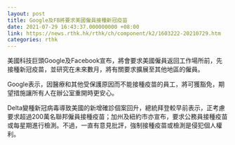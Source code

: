 ```yaml
---
layout: post
title: Google及FB將要求美國僱員接種新冠疫苗
date: 2021-07-29 16:43:37.000000000 +08:00
link: https://news.rthk.hk/rthk/ch/component/k2/1603222-20210729.htm
categories: rthk
---
```


美國科技巨頭Google及Facebook宣布，將會要求美國僱員返回工作場所前，先接種新冠疫苗，並研究在未來數月，將有關要求擴展至其他地區的僱員。

Google表示，因醫療和其他受保護原因而不能接種疫苗的員工，將可獲豁免，期望措施讓所有人在辦公室重開時更安心。

Delta變種新冠病毒導致美國的新增確診個案回升，總統拜登較早前表示，正考慮要求超過200萬名聯邦僱員接種疫苗；加州及紐約市亦宣布，要求公務員接種疫苗或每星期進行檢測。不過，一直有意見批評，強制接種疫苗或檢測是侵犯個人權利。
